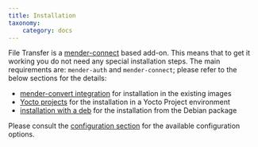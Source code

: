 ```yaml
---
title: Installation
taxonomy:
    category: docs
---
```



File Transfer is a [mender-connect](../../90.Mender-Connect/docs.md#Installation) based add-on.
This means that to get it working you do not need any special installation steps.
The main requirements are: `mender-auth` and `mender-connect`; please refer
to the below sections for the details:
* [mender-convert integration](../../../04.Operating-System-updates-Debian-family/99.Variables/docs.md#mender_addon_connect_install) for installation in the existing images
* [Yocto projects](../../../05.Operating-System-updates-Yocto-Project/05.Customize-Mender/docs.md#mender-connect) for the installation in a Yocto Project environment
* [installation with a deb](../../../10.Downloads/docs.md#remote-terminal-add-on) for the installation from the Debian package

Please consult the [configuration section](../../90.Mender-Connect/docs.md#configuration) 
for the available configuration options.
